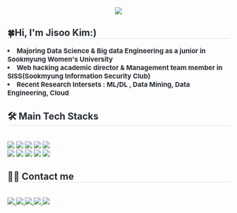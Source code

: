 <div align= "center">
    <img src="https://capsule-render.vercel.app/api?type=waving&color=0:ffd1f0,100:a5d5f3&height=180&text=Jisoo's%20GitHub&animation=fadeIn&fontColor=413e3e&fontSize=50" />
    </div>
    <div style="text-align: left;"> 
    <h2 style="border-bottom: 1px solid #d8dee4; color: #282d33;"> 🍀Hi, I'm Jisoo Kim:) </h2>  
    <div style="font-weight: 700; font-size: 15px; text-align: left; color: #282d33;"> <li> Majoring Data Science & Big data Engineering as a junior in Sookmyung Women's University</li><li> Web hacking academic director & Management team member in SISS(Sookmyung Information Security Club)</li><li>Recent Research Intersets : ML/DL , Data Mining, Data Engineering, Cloud</li> </div> 
    </div>
    <div style="text-align: left;">
    <h2 style="border-bottom: 1px solid #d8dee4; color: #282d33;"> 🛠️ Main Tech Stacks </h2> <br> 
    <div style="margin: ; text-align: left;" "text-align: left;"> <img src="https://img.shields.io/badge/C-A8B9CC?style=for-the-badge&logo=C&logoColor=white">
          <img src="https://img.shields.io/badge/Python-3776AB?style=for-the-badge&logo=Python&logoColor=white">
          <img src="https://img.shields.io/badge/ubuntu-%23E95420.svg?&style=for-the-badge&logo=ubuntu&logoColor=white" />
          <img src="https://img.shields.io/badge/Docker-2496ED?style=for-the-badge&logo=Docker&logoColor=white">
          <img src="https://img.shields.io/badge/PyTorch-%23EE4C2C.svg?style=for-the-badge&logo=PyTorch&logoColor=white" />
          <br/><img src="https://img.shields.io/badge/Linux-FCC624?style=for-the-badge&logo=Linux&logoColor=white">
          <img src="https://img.shields.io/badge/MariaDB-003545?style=for-the-badge&logo=MariaDB&logoColor=white">
          <img src="https://img.shields.io/badge/MySQL-4479A1?style=for-the-badge&logo=MySQL&logoColor=white">
          <img src="https://img.shields.io/badge/php-%23777BB4.svg?&style=for-the-badge&logo=php&logoColor=white" />
          <img src="https://img.shields.io/badge/-Rocky%20Linux-%2310B981?style=for-the-badge&logo=rockylinux&logoColor=white" />
          </div>
    </div>
    <div style="text-align: left;">
    <h2 style="border-bottom: 1px solid #d8dee4; color: #282d33;"> 🧑‍💻 Contact me </h2> <br> 
    <div style="text-align: left;">
        <a href=https://www.kaggle.com/sallysooo><img src="https://img.shields.io/badge/Kaggle-035a7d?style=for-the-badge&logo=kaggle&logoColor=white&link=https://www.kaggle.com/sallysooo"</a>
         <a href=https://sallysooo.tistory.com/> <img src="https://img.shields.io/badge/Tistory-000000?style=for-the-badge&logo=Tistory&logoColor=white&link=https://sallysooo.tistory.com/"> </a>
         <a href=https://tidy-fontina-107.notion.site/Jisoo-Kim-688f3194d0ae49efadf616f4f5c9ea5f?pvs=4> <img src="https://img.shields.io/badge/Notion-000000?style=for-the-badge&logo=Notion&logoColor=white&link=https://tidy-fontina-107.notion.site/Jisoo-Kim-688f3194d0ae49efadf616f4f5c9ea5f?pvs=4"> </a>
         <a href=mailto:jisugim168@gmail.com> <img src="https://img.shields.io/badge/Gmail-EA4335?style=for-the-badge&logo=Gmail&logoColor=white&link=mailto:jisugim168@gmail.com"> </a>
        <a href="https://www.linkedin.com/in/jisoo-kim-66619b2bb"> <img src="https://img.shields.io/badge/linkedin-%230077B5.svg?style=for-the-badge&logo=linkedin&logoColor=white"> </a>
          </div>  <br> 
    </div>
    
